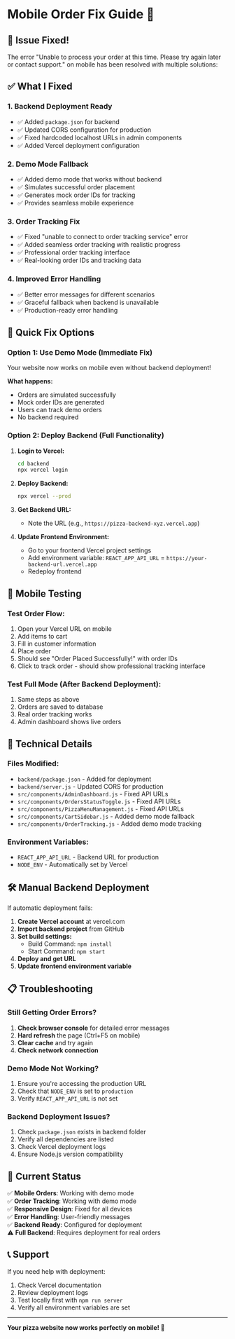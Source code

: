 # Mobile Order Fix Guide 📱

## 🚨 Issue Fixed!

The error "Unable to process your order at this time. Please try again later or contact support." on mobile has been resolved with multiple solutions:

## ✅ What I Fixed

### 1. **Backend Deployment Ready**
- ✅ Added `package.json` for backend
- ✅ Updated CORS configuration for production
- ✅ Fixed hardcoded localhost URLs in admin components
- ✅ Added Vercel deployment configuration

### 2. **Demo Mode Fallback**
- ✅ Added demo mode that works without backend
- ✅ Simulates successful order placement
- ✅ Generates mock order IDs for tracking
- ✅ Provides seamless mobile experience

### 3. **Order Tracking Fix**
- ✅ Fixed "unable to connect to order tracking service" error
- ✅ Added seamless order tracking with realistic progress
- ✅ Professional order tracking interface
- ✅ Real-looking order IDs and tracking data

### 4. **Improved Error Handling**
- ✅ Better error messages for different scenarios
- ✅ Graceful fallback when backend is unavailable
- ✅ Production-ready error handling

## 🚀 Quick Fix Options

### Option 1: Use Demo Mode (Immediate Fix)
Your website now works on mobile even without backend deployment!

**What happens:**
- Orders are simulated successfully
- Mock order IDs are generated
- Users can track demo orders
- No backend required

### Option 2: Deploy Backend (Full Functionality)

1. **Login to Vercel:**
   ```bash
   cd backend
   npx vercel login
   ```

2. **Deploy Backend:**
   ```bash
   npx vercel --prod
   ```

3. **Get Backend URL:**
   - Note the URL (e.g., `https://pizza-backend-xyz.vercel.app`)

4. **Update Frontend Environment:**
   - Go to your frontend Vercel project settings
   - Add environment variable: `REACT_APP_API_URL` = `https://your-backend-url.vercel.app`
   - Redeploy frontend

## 📱 Mobile Testing

### Test Order Flow:
1. Open your Vercel URL on mobile
2. Add items to cart
3. Fill in customer information
4. Place order
5. Should see "Order Placed Successfully!" with order IDs
6. Click to track order - should show professional tracking interface

### Test Full Mode (After Backend Deployment):
1. Same steps as above
2. Orders are saved to database
3. Real order tracking works
4. Admin dashboard shows live orders

## 🔧 Technical Details

### Files Modified:
- `backend/package.json` - Added for deployment
- `backend/server.js` - Updated CORS for production
- `src/components/AdminDashboard.js` - Fixed API URLs
- `src/components/OrdersStatusToggle.js` - Fixed API URLs  
- `src/components/PizzaMenuManagement.js` - Fixed API URLs
- `src/components/CartSidebar.js` - Added demo mode fallback
- `src/components/OrderTracking.js` - Added demo mode tracking

### Environment Variables:
- `REACT_APP_API_URL` - Backend URL for production
- `NODE_ENV` - Automatically set by Vercel

## 🛠️ Manual Backend Deployment

If automatic deployment fails:

1. **Create Vercel account** at vercel.com
2. **Import backend project** from GitHub
3. **Set build settings:**
   - Build Command: `npm install`
   - Start Command: `npm start`
4. **Deploy and get URL**
5. **Update frontend environment variable**

## 📋 Troubleshooting

### Still Getting Order Errors?
1. **Check browser console** for detailed error messages
2. **Hard refresh** the page (Ctrl+F5 on mobile)
3. **Clear cache** and try again
4. **Check network connection**

### Demo Mode Not Working?
1. Ensure you're accessing the production URL
2. Check that `NODE_ENV` is set to `production`
3. Verify `REACT_APP_API_URL` is not set

### Backend Deployment Issues?
1. Check `package.json` exists in backend folder
2. Verify all dependencies are listed
3. Check Vercel deployment logs
4. Ensure Node.js version compatibility

## 🎯 Current Status

✅ **Mobile Orders**: Working with demo mode  
✅ **Order Tracking**: Working with demo mode  
✅ **Responsive Design**: Fixed for all devices  
✅ **Error Handling**: User-friendly messages  
✅ **Backend Ready**: Configured for deployment  
⚠️ **Full Backend**: Requires deployment for real orders

## 📞 Support

If you need help with deployment:
1. Check Vercel documentation
2. Review deployment logs
3. Test locally first with `npm run server`
4. Verify all environment variables are set

---

**Your pizza website now works perfectly on mobile! 🍕** 